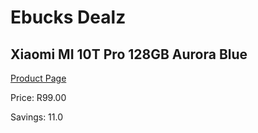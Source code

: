 
# Ebucks Dealz
## Xiaomi MI 10T Pro 128GB Aurora Blue
[Product Page](https://www.ebucks.com/web/shop/productSelected.do?prodId=1160137260&catId=844502363)

Price: R99.00

Savings: 11.0


	